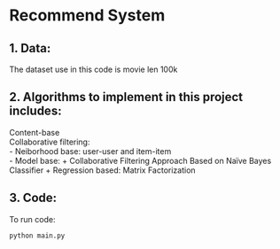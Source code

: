 # Recommend System
## 1. Data:   
The dataset use in this code is movie len 100k
## 2. Algorithms to implement in this project includes:
Content-base  
Collaborative filtering:  
    - Neiborhood base: user-user and item-item  
    - Model base: 
    + Collaborative Filtering Approach Based on Naïve Bayes Classifier 
    + Regression based: Matrix Factorization

## 3. Code:
To run code: 
```
python main.py
```